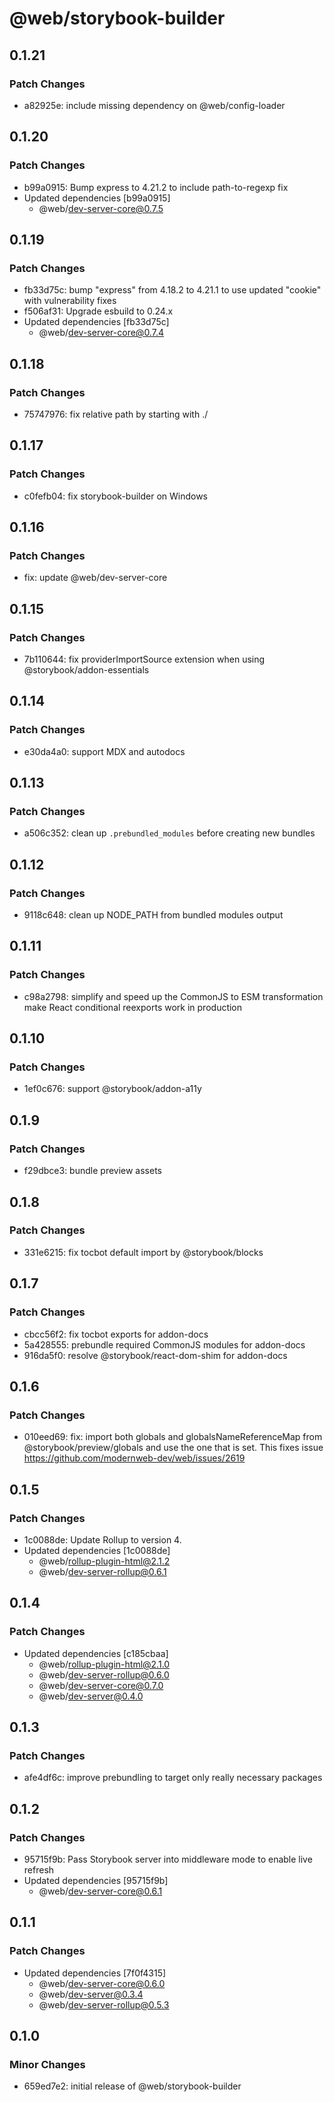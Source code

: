 # @web/storybook-builder

## 0.1.21

### Patch Changes

- a82925e: include missing dependency on @web/config-loader

## 0.1.20

### Patch Changes

- b99a0915: Bump express to 4.21.2 to include path-to-regexp fix
- Updated dependencies [b99a0915]
  - @web/dev-server-core@0.7.5

## 0.1.19

### Patch Changes

- fb33d75c: bump "express" from 4.18.2 to 4.21.1 to use updated "cookie" with vulnerability fixes
- f506af31: Upgrade esbuild to 0.24.x
- Updated dependencies [fb33d75c]
  - @web/dev-server-core@0.7.4

## 0.1.18

### Patch Changes

- 75747976: fix relative path by starting with ./

## 0.1.17

### Patch Changes

- c0fefb04: fix storybook-builder on Windows

## 0.1.16

### Patch Changes

- fix: update @web/dev-server-core

## 0.1.15

### Patch Changes

- 7b110644: fix providerImportSource extension when using @storybook/addon-essentials

## 0.1.14

### Patch Changes

- e30da4a0: support MDX and autodocs

## 0.1.13

### Patch Changes

- a506c352: clean up `.prebundled_modules` before creating new bundles

## 0.1.12

### Patch Changes

- 9118c648: clean up NODE_PATH from bundled modules output

## 0.1.11

### Patch Changes

- c98a2798: simplify and speed up the CommonJS to ESM transformation
  make React conditional reexports work in production

## 0.1.10

### Patch Changes

- 1ef0c676: support @storybook/addon-a11y

## 0.1.9

### Patch Changes

- f29dbce3: bundle preview assets

## 0.1.8

### Patch Changes

- 331e6215: fix tocbot default import by @storybook/blocks

## 0.1.7

### Patch Changes

- cbcc56f2: fix tocbot exports for addon-docs
- 5a428555: prebundle required CommonJS modules for addon-docs
- 916da5f0: resolve @storybook/react-dom-shim for addon-docs

## 0.1.6

### Patch Changes

- 010eed69: fix: import both globals and globalsNameReferenceMap from @storybook/preview/globals and use the one that is set. This fixes issue https://github.com/modernweb-dev/web/issues/2619

## 0.1.5

### Patch Changes

- 1c0088de: Update Rollup to version 4.
- Updated dependencies [1c0088de]
  - @web/rollup-plugin-html@2.1.2
  - @web/dev-server-rollup@0.6.1

## 0.1.4

### Patch Changes

- Updated dependencies [c185cbaa]
  - @web/rollup-plugin-html@2.1.0
  - @web/dev-server-rollup@0.6.0
  - @web/dev-server-core@0.7.0
  - @web/dev-server@0.4.0

## 0.1.3

### Patch Changes

- afe4df6c: improve prebundling to target only really necessary packages

## 0.1.2

### Patch Changes

- 95715f9b: Pass Storybook server into middleware mode to enable live refresh
- Updated dependencies [95715f9b]
  - @web/dev-server-core@0.6.1

## 0.1.1

### Patch Changes

- Updated dependencies [7f0f4315]
  - @web/dev-server-core@0.6.0
  - @web/dev-server@0.3.4
  - @web/dev-server-rollup@0.5.3

## 0.1.0

### Minor Changes

- 659ed7e2: initial release of @web/storybook-builder

